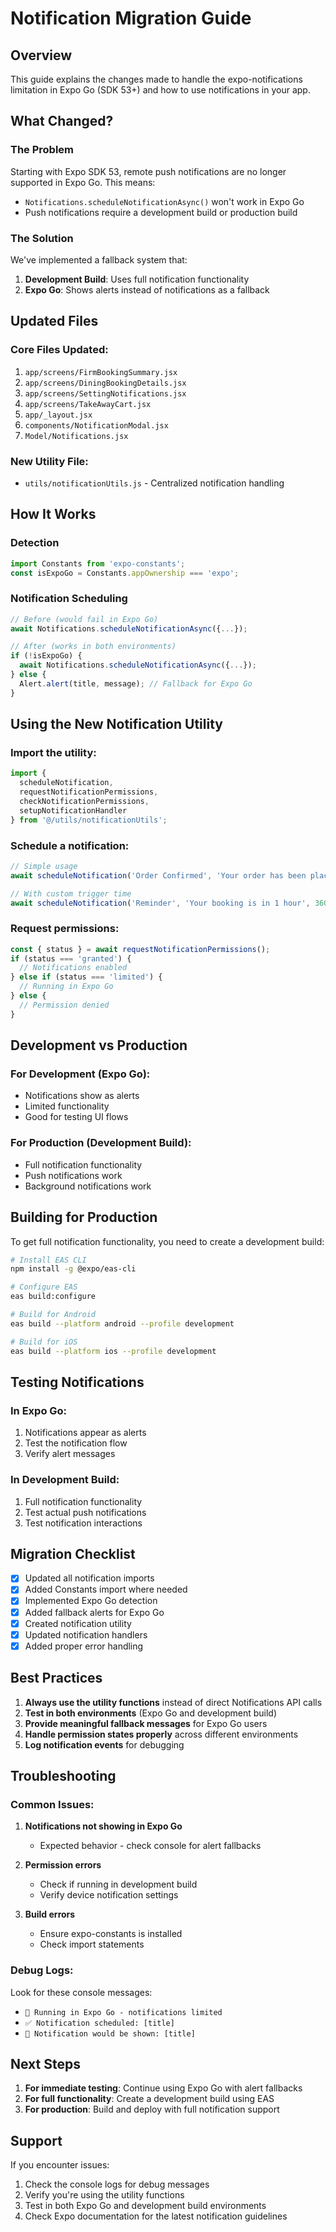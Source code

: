 # Notification Migration Guide

## Overview
This guide explains the changes made to handle the expo-notifications limitation in Expo Go (SDK 53+) and how to use notifications in your app.

## What Changed?

### The Problem
Starting with Expo SDK 53, remote push notifications are no longer supported in Expo Go. This means:
- `Notifications.scheduleNotificationAsync()` won't work in Expo Go
- Push notifications require a development build or production build

### The Solution
We've implemented a fallback system that:
1. **Development Build**: Uses full notification functionality
2. **Expo Go**: Shows alerts instead of notifications as a fallback

## Updated Files

### Core Files Updated:
1. `app/screens/FirmBookingSummary.jsx`
2. `app/screens/DiningBookingDetails.jsx`
3. `app/screens/SettingNotifications.jsx`
4. `app/screens/TakeAwayCart.jsx`
5. `app/_layout.jsx`
6. `components/NotificationModal.jsx`
7. `Model/Notifications.jsx`

### New Utility File:
- `utils/notificationUtils.js` - Centralized notification handling

## How It Works

### Detection
```javascript
import Constants from 'expo-constants';
const isExpoGo = Constants.appOwnership === 'expo';
```

### Notification Scheduling
```javascript
// Before (would fail in Expo Go)
await Notifications.scheduleNotificationAsync({...});

// After (works in both environments)
if (!isExpoGo) {
  await Notifications.scheduleNotificationAsync({...});
} else {
  Alert.alert(title, message); // Fallback for Expo Go
}
```

## Using the New Notification Utility

### Import the utility:
```javascript
import { 
  scheduleNotification, 
  requestNotificationPermissions,
  checkNotificationPermissions,
  setupNotificationHandler 
} from '@/utils/notificationUtils';
```

### Schedule a notification:
```javascript
// Simple usage
await scheduleNotification('Order Confirmed', 'Your order has been placed successfully!');

// With custom trigger time
await scheduleNotification('Reminder', 'Your booking is in 1 hour', 3600);
```

### Request permissions:
```javascript
const { status } = await requestNotificationPermissions();
if (status === 'granted') {
  // Notifications enabled
} else if (status === 'limited') {
  // Running in Expo Go
} else {
  // Permission denied
}
```

## Development vs Production

### For Development (Expo Go):
- Notifications show as alerts
- Limited functionality
- Good for testing UI flows

### For Production (Development Build):
- Full notification functionality
- Push notifications work
- Background notifications work

## Building for Production

To get full notification functionality, you need to create a development build:

```bash
# Install EAS CLI
npm install -g @expo/eas-cli

# Configure EAS
eas build:configure

# Build for Android
eas build --platform android --profile development

# Build for iOS  
eas build --platform ios --profile development
```

## Testing Notifications

### In Expo Go:
1. Notifications appear as alerts
2. Test the notification flow
3. Verify alert messages

### In Development Build:
1. Full notification functionality
2. Test actual push notifications
3. Test notification interactions

## Migration Checklist

- [x] Updated all notification imports
- [x] Added Constants import where needed
- [x] Implemented Expo Go detection
- [x] Added fallback alerts for Expo Go
- [x] Created notification utility
- [x] Updated notification handlers
- [x] Added proper error handling

## Best Practices

1. **Always use the utility functions** instead of direct Notifications API calls
2. **Test in both environments** (Expo Go and development build)
3. **Provide meaningful fallback messages** for Expo Go users
4. **Handle permission states properly** across different environments
5. **Log notification events** for debugging

## Troubleshooting

### Common Issues:

1. **Notifications not showing in Expo Go**
   - Expected behavior - check console for alert fallbacks

2. **Permission errors**
   - Check if running in development build
   - Verify device notification settings

3. **Build errors**
   - Ensure expo-constants is installed
   - Check import statements

### Debug Logs:
Look for these console messages:
- `📱 Running in Expo Go - notifications limited`
- `✅ Notification scheduled: [title]`
- `📱 Notification would be shown: [title]`

## Next Steps

1. **For immediate testing**: Continue using Expo Go with alert fallbacks
2. **For full functionality**: Create a development build using EAS
3. **For production**: Build and deploy with full notification support

## Support

If you encounter issues:
1. Check the console logs for debug messages
2. Verify you're using the utility functions
3. Test in both Expo Go and development build environments
4. Check Expo documentation for the latest notification guidelines